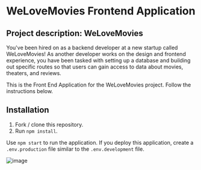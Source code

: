 # WeLoveMovies Frontend Application

## Project description: WeLoveMovies
You've been hired on as a backend developer at a new startup called WeLoveMovies! As another developer works on the design and frontend experience, you have been tasked with setting up a database and building out specific routes so that users can gain access to data about movies, theaters, and reviews.

This is the Front End Application for the WeLoveMovies project. Follow the instructions below.

## Installation

1. Fork / clone this repository.
1. Run `npm install`.

Use `npm start` to run the application. If you deploy this application, create a `.env.production` file similar to the `.env.development` file.

![image](https://user-images.githubusercontent.com/70423522/127934962-4bea6592-615f-4e96-b7dd-51e396077e31.png)
